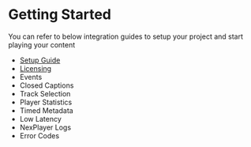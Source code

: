 # Getting Started

You can refer to below integration guides to setup your project and start playing your content

- [Setup Guide](/basic/set-up.md) 
- [Licensing](/basic/licensing.md)
- Events
- Closed Captions
- Track Selection
- Player Statistics
- Timed Metadata
- Low Latency
- NexPlayer Logs
- Error Codes